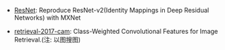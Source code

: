 - [ResNet](https://github.com/tornadomeet/ResNet): Reproduce ResNet-v2(Identity Mappings in Deep Residual Networks) with MXNet

- [retrieval-2017-cam](https://github.com/imatge-upc/retrieval-2017-cam): Class-Weighted Convolutional Features for Image Retrieval.(注: 以图搜图)



